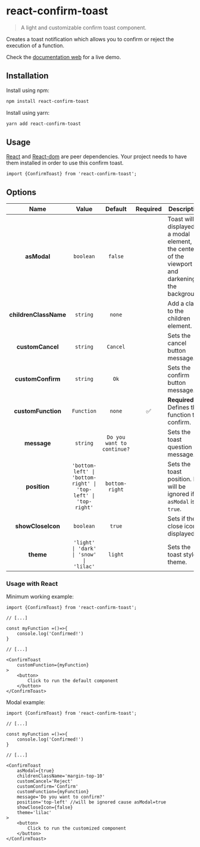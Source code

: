 # react-confirm-toast

> A light and customizable confirm toast component. 

Creates a toast notification which allows you to confirm or reject the execution of a function. 

Check the [documentation web](https://react-confirm-toast-docs.vercel.app/) for a live demo.


## Installation

Install using npm:
```sh
npm install react-confirm-toast
```

Install using yarn:
```sh
yarn add react-confirm-toast
```

## Usage

[React](https://sass-lang.com/) and [React-dom](https://sass-lang.com/) are peer dependencies. Your project needs to have them installed in order to use this confirm toast.

```tsx
import {ConfirmToast} from 'react-confirm-toast';
```

## Options


| Name         | Value  | Default    | Required | Description |
| :---: | :---: | :---: | :---: | --- |
| **asModal** | `boolean` | `false` |  | Toast will be displayed as a modal element, in the center of the viewport and darkening the background. |
| **childrenClassName** | `string` | `none`|   | Add a class to the children element. |
| **customCancel** | `string` | `Cancel`|   | Sets the cancel button message. |
| **customConfirm** | `string` | `Ok` |   | Sets the confirm button message. |
| **customFunction** | `Function` | `none` |  ✅ | **Required**. Defines the function to confirm. |
| **message** | `string` | `Do you want to continue?`|   | Sets the toast question message. |
| **position** | `'bottom-left' \| 'bottom-right' \| 'top-left' \| 'top-right'` | `bottom-right`|   | Sets the toast position. It will be ignored if `asModal` is `true`. |
| **showCloseIcon** | `boolean` | `true` |  | Sets if the close icon is displayed. |
| **theme** | `'light' \| 'dark' \| 'snow' \| 'lilac'` | `light`|   | Sets the toast style theme. |



### Usage with React

Minimum working example:

```tsx
import {ConfirmToast} from 'react-confirm-toast';

// [...]

const myFunction =()=>{
    console.log('Confirmed!')
}

// [...]

<ConfirmToast
    customFunction={myFunction}
>
    <button>
        Click to run the default component
    </button>
</ConfirmToast>

```

Modal example:

```tsx
import {ConfirmToast} from 'react-confirm-toast';

// [...]

const myFunction =()=>{
    console.log('Confirmed!')
}

// [...]

<ConfirmToast
    asModal={true}
    childrenClassName='margin-top-10'
    customCancel='Reject'
    customConfirm='Confirm'
    customFunction={myFunction}
    message='Do you want to confirm?'
    position='top-left' //will be ignored cause asModal=true
    showCloseIcon={false}
    theme='lilac'
>
    <button>
        Click to run the customized component
    </button>
</ConfirmToast>

```


